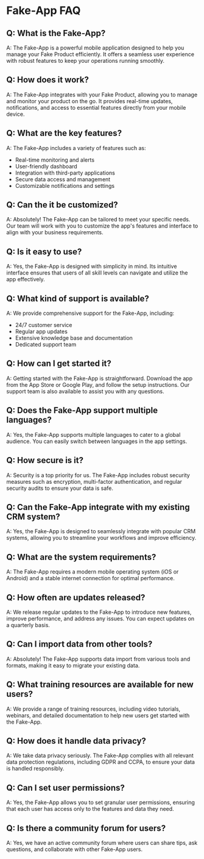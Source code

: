 # Fake-App FAQ

## Q: What is the Fake-App?
A: The Fake-App is a powerful mobile application designed to help you manage your Fake Product efficiently. It offers a seamless user experience with robust features to keep your operations running smoothly.

## Q: How does it work?
A: The Fake-App integrates with your Fake Product, allowing you to manage and monitor your product on the go. It provides real-time updates, notifications, and access to essential features directly from your mobile device.

## Q: What are the key features?
A: The Fake-App includes a variety of features such as:
- Real-time monitoring and alerts
- User-friendly dashboard
- Integration with third-party applications
- Secure data access and management
- Customizable notifications and settings

## Q: Can the it be customized?
A: Absolutely! The Fake-App can be tailored to meet your specific needs. Our team will work with you to customize the app's features and interface to align with your business requirements.

## Q: Is it easy to use?
A: Yes, the Fake-App is designed with simplicity in mind. Its intuitive interface ensures that users of all skill levels can navigate and utilize the app effectively.

## Q: What kind of support is available?
A: We provide comprehensive support for the Fake-App, including:
- 24/7 customer service
- Regular app updates
- Extensive knowledge base and documentation
- Dedicated support team

## Q: How can I get started it?
A: Getting started with the Fake-App is straightforward. Download the app from the App Store or Google Play, and follow the setup instructions. Our support team is also available to assist you with any questions.

## Q: Does the Fake-App support multiple languages?
A: Yes, the Fake-App supports multiple languages to cater to a global audience. You can easily switch between languages in the app settings.

## Q: How secure is it?
A: Security is a top priority for us. The Fake-App includes robust security measures such as encryption, multi-factor authentication, and regular security audits to ensure your data is safe.

## Q: Can the Fake-App integrate with my existing CRM system?
A: Yes, the Fake-App is designed to seamlessly integrate with popular CRM systems, allowing you to streamline your workflows and improve efficiency.

## Q: What are the system requirements?
A: The Fake-App requires a modern mobile operating system (iOS or Android) and a stable internet connection for optimal performance.

## Q: How often are updates released?
A: We release regular updates to the Fake-App to introduce new features, improve performance, and address any issues. You can expect updates on a quarterly basis.

## Q: Can I import data from other tools?
A: Absolutely! The Fake-App supports data import from various tools and formats, making it easy to migrate your existing data.

## Q: What training resources are available for new users?
A: We provide a range of training resources, including video tutorials, webinars, and detailed documentation to help new users get started with the Fake-App.

## Q: How does it handle data privacy?
A: We take data privacy seriously. The Fake-App complies with all relevant data protection regulations, including GDPR and CCPA, to ensure your data is handled responsibly.

## Q: Can I set user permissions?
A: Yes, the Fake-App allows you to set granular user permissions, ensuring that each user has access only to the features and data they need.

## Q: Is there a community forum for users?
A: Yes, we have an active community forum where users can share tips, ask questions, and collaborate with other Fake-App users.